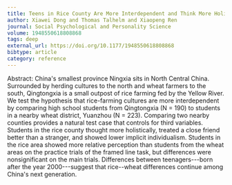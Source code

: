 ```yaml
---
title: Teens in Rice County Are More Interdependent and Think More Holistically Than Nearby Wheat County
author: Xiawei Dong and Thomas Talhelm and Xiaopeng Ren
journal: Social Psychological and Personality Science
volume: 1948550618808868
tags: deep
external_url: https://doi.org/10.1177/1948550618808868
bibtype: article
category: reference
---
```

Abstract:  China's smallest province Ningxia sits in North Central China. Surrounded by herding cultures to the north and wheat farmers to the south, Qingtongxia is a small outpost of rice farming fed by the Yellow River. We test the hypothesis that rice-farming cultures are more interdependent by comparing high school students from Qingtongxia (N = 190) to students in a nearby wheat district, Yuanzhou (N = 223). Comparing two nearby counties provides a natural test case that controls for third variables. Students in the rice county thought more holistically, treated a close friend better than a stranger, and showed lower implicit individualism. Students in the rice area showed more relative perception than students from the wheat areas on the practice trials of the framed line task, but differences were nonsignificant on the main trials. Differences between teenagers---born after the year 2000---suggest that rice--wheat differences continue among China's next generation. 
